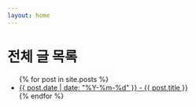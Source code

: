 ```yaml
---
layout: home
---
```


# 전체 글 목록

<ul>
  {% for post in site.posts %}
    <li>
      <a href="{{ post.url | relative_url }}">{{ post.date | date: "%Y-%m-%d" }} - {{ post.title }}</a>
    </li>
  {% endfor %}
</ul>
